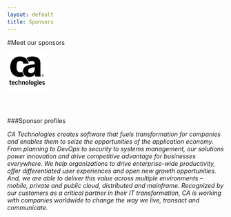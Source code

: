 ```yaml
---
layout: default
title: Sponsors
---
```

#Meet our sponsors


<tr><th><img src="/images/CA_logo.png" class="test" style="float: left;size:100%;"/></th><td style="font-size:7px;"></td></tr><br/>


<br/>
<br/>
<br/>
<br/>
<br/>
<br/>
<br/>

###Sponsor profiles<br/>

<i>CA Technologies creates software that fuels transformation for companies and enables them to seize the opportunities of the application economy. From planning to DevOps to security to systems management, our solutions power innovation and drive competitive advantage for businesses everywhere. We help organizations to drive enterprise-wide productivity, offer differentiated user experiences and open new growth opportunities. And, we are able to deliver this value across multiple environments – mobile, private and public cloud, distributed and mainframe. Recognized by our customers as a critical partner in their IT transformation, CA is working with companies worldwide to change the way we live, transact and communicate.</i>
